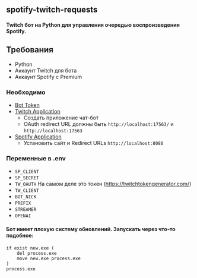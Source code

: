##  spotify-twitch-requests

#### Twitch бот на Python для управления очередью воспроизведения Spotify. 

## Требования

* Python
* Аккаунт Twitch для бота
* Аккаунт Spotify с Premium 

### Необходимо

* [Bot Token](https://twitchapps.com/tmi/)
* [Twitch Application](https://dev.twitch.tv/console/apps/create)
   - Создать приложение чат-бот
   - OAuth redirect URL должны быть `http://localhost:17563/` и `http://localhost:17563`
* [Spotify Application](https://developer.spotify.com/dashboard/applications)
   - Установить сайт и Redirect URLs `http://localhost:8080`

### Переменные в .env
* `SP_CLIENT`
* `SP_SECRET`
* `TW_OAUTH` На самом деле это токен (https://twitchtokengenerator.com/)
* `TW_CLIENT`
* `BOT_NICK`
* `PREFIX`
* `STREAMER`
* `OPENAI`

#### Бот имеет плохую систему обновлений. Запускать через что-то подобное:

```batch
if exist new.exe (
    del process.exe
    move new.exe process.exe
)
process.exe 
``` 
